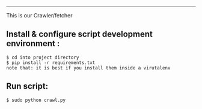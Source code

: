 ----
This is our Crawler/fetcher

Install & configure script development environment :
-------------------------------------------------------
    $ cd into project directory
    $ pip install -r requirements.txt
    note that: it is best if you install them inside a virutalenv

Run script:
----------------------
    $ sudo python crawl.py
